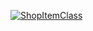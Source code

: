 [![ShopItemClass](https://github.com/MarkoMelle/ShopItemClass/actions/workflows/main.yml/badge.svg?branch=main)](https://github.com/MarkoMelle/ShopItemClass/actions/workflows/main.yml)
